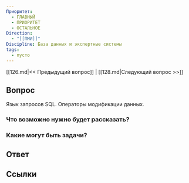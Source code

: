 ```yaml
---
Приоритет:
  - ГЛАВНЫЙ
  - ПРИОРИТЕТ
  - ОСТАЛЬНОЕ
Direction:
  - "[[ПМИ]]" 
Discipline: База данных и экспертные системы 
tags:
  - пусто
---
```

[[126.md|<< Предыдущий вопрос]] | [[128.md|Следующий вопрос >>]]
## Вопрос

Язык запросов SQL. Операторы модификации данных.

### Что возможно нужно будет рассказать?

### Какие могут быть задачи?

## Ответ

## Ссылки
